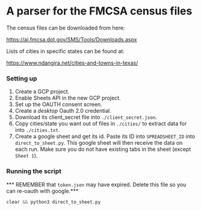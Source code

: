 # A parser for the FMCSA census files

The census files can be downloaded from here:

https://ai.fmcsa.dot.gov/SMS/Tools/Downloads.aspx

Lists of cities in specific states can be found at:

https://www.ndangira.net/cities-and-towns-in-texas/

### Setting up

1. Create a GCP project.
1. Enable Sheets API in the new GCP project.
1. Set up the OAUTH consent screen.
1. Create a *desktop* Oauth 2.0 credential.
1. Download its client_secret file into `./client_secret.json`.
1. Copy cities/state you want out of files in `./cities/` to extract data for into `./cities.txt`.
1. Create a google sheet and get its id. Paste its ID into
   `SPREADSHEET_ID` into `direct_to_sheet.py`. This google sheet will
   then receive the data on each run. Make sure you do not have
   existing tabs in the sheet (except `Sheet 1`).

### Running the script

*** REMEMBER that `token.json` may have expired. Delete this file so you can re-oauth with google.***

``` python
clear && python3 direct_to_sheet.py
```
